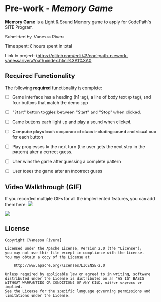  # Pre-work - *Memory Game*

**Memory Game** is a Light & Sound Memory game to apply for CodePath's SITE Program. 

Submitted by: Vanessa Rivera

Time spent: 8 hours spent in total

Link to project: (https://glitch.com/edit/#!/codepath-prework-vanessarivera?path=index.html%3A1%3A0


## Required Functionality

The following **required** functionality is complete:

* [ ] Game interface has a heading (h1 tag), a line of body text (p tag), and four buttons that match the demo app
* [ ] "Start" button toggles between "Start" and "Stop" when clicked. 
* [ ] Game buttons each light up and play a sound when clicked. 
* [ ] Computer plays back sequence of clues including sound and visual cue for each button
* [ ] Play progresses to the next turn (the user gets the next step in the pattern) after a correct guess. 
* [ ] User wins the game after guessing a complete pattern
* [ ] User loses the game after an incorrect guess


## Video Walkthrough (GIF)

If you recorded multiple GIFs for all the implemented features, you can add them here:
![](https://i.imgur.com/XvWLgF1.gif)

![](https://i.imgur.com/REjhJmp.gif)




## License

    Copyright [Vanessa Rivera]

    Licensed under the Apache License, Version 2.0 (the "License");
    you may not use this file except in compliance with the License.
    You may obtain a copy of the License at

        http://www.apache.org/licenses/LICENSE-2.0

    Unless required by applicable law or agreed to in writing, software
    distributed under the License is distributed on an "AS IS" BASIS,
    WITHOUT WARRANTIES OR CONDITIONS OF ANY KIND, either express or implied.
    See the License for the specific language governing permissions and
    limitations under the License.
